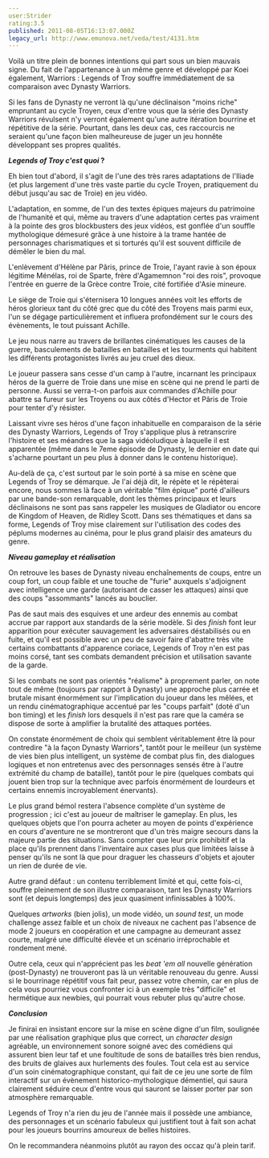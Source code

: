 ```yaml
---
user:Strider
rating:3.5
published: 2011-08-05T16:13:07.000Z
legacy_url: http://www.emunova.net/veda/test/4131.htm
---
```

Voilà un titre plein de bonnes intentions qui part sous un bien mauvais signe. Du fait de l'appartenance à un même genre et développé par Koei également, Warriors : Legends of Troy souffre immédiatement de sa comparaison avec Dynasty Warriors.  

  

Si les fans de Dynasty ne verront là qu'une déclinaison "moins riche" empruntant au cycle Troyen, ceux d'entre vous que la série des Dynasty Warriors révulsent n'y verront également qu'une autre itération bourrine et répétitive de la série. Pourtant, dans les deux cas, ces raccourcis ne seraient qu'une façon bien malheureuse de juger un jeu honnête développant ses propres qualités.  

  

**_Legends of Troy c'est quoi_ ?**  

  

Eh bien tout d'abord, il s'agit de l'une des très rares adaptations de l'Iliade (et plus largement d'une très vaste partie du cycle Troyen, pratiquement du début jusqu'au sac de Troie) en jeu vidéo.   

L'adaptation, en somme, de l'un des textes épiques majeurs du patrimoine de l'humanité et qui, même au travers d'une adaptation certes pas vraiment à la pointe des gros blockbusters des jeux vidéos, est gonflée d'un souffle mythologique démesuré grâce à une histoire à la trame hantée de personnages charismatiques et si torturés qu'il est souvent difficile de démêler le bien du mal.  

  

L'enlèvement d'Hélène par Pâris, prince de Troie, l'ayant ravie à son époux légitime Ménélas, roi de Sparte, frère d'Agamemnon "roi des rois", provoque l'entrée en guerre de la Grèce contre Troie, cité fortifiée d'Asie mineure.  

Le siège de Troie qui s'éternisera 10 longues années voit les efforts de héros glorieux tant du côté grec que du côté des Troyens mais parmi eux, l'un se dégage particulièrement et influera profondément sur le cours des évènements, le tout puissant Achille.  

  

Le jeu nous narre au travers de brillantes cinématiques les causes de la guerre, basculements de batailles en batailles et les tourments qui habitent les différents protagonistes livrés au jeu cruel des dieux.  

Le joueur passera sans cesse d'un camp à l'autre, incarnant les principaux héros de la guerre de Troie dans une mise en scène qui ne prend le parti de personne. Aussi se verra-t-on parfois aux commandes d'Achille pour abattre sa fureur sur les Troyens ou aux côtés d'Hector et Pâris de Troie pour tenter d'y résister.  

  

Laissant vivre ses héros d'une façon inhabituelle en comparaison de la série des Dynasty Warriors, Legends of Troy s'applique plus à retranscrire l'histoire et ses méandres que la saga vidéoludique à laquelle il est apparentée (même dans le 7eme épisode de Dynasty, le dernier en date qui s'acharne pourtant un peu plus à donner dans le contenu historique).  

Au-delà de ça, c'est surtout par le soin porté à sa mise en scène que Legends of Troy se démarque. Je l'ai déjà dit, le répète et le répèterai encore, nous sommes là face à un véritable "film épique" porté d'ailleurs par une bande-son remarquable, dont les thèmes principaux et leurs déclinaisons ne sont pas sans rappeler les musiques de Gladiator ou encore de Kingdom of Heaven, de Ridley Scott. Dans ses thématiques et dans sa forme, Legends of Troy mise clairement sur l'utilisation des codes des péplums modernes au cinéma, pour le plus grand plaisir des amateurs du genre.  

  

**_Niveau gameplay et réalisation_**  

  

On retrouve les bases de Dynasty niveau enchaînements de coups, entre un coup fort, un coup faible et une touche de "furie" auxquels s'adjoignent avec intelligence une garde (autorisant de casser les attaques) ainsi que des coups "assommants" lancés au bouclier.  

Pas de saut mais des esquives et une ardeur des ennemis au combat accrue par rapport aux standards de la série modèle. Si des _finish_ font leur apparition pour exécuter sauvagement les adversaires déstabilisés ou en fuite, et qu'il est possible avec un peu de savoir faire d'abattre très vite certains combattants d'apparence coriace, Legends of Troy n'en est pas moins corsé, tant ses combats demandent précision et utilisation savante de la garde.  

  

Si les combats ne sont pas orientés "réalisme" à proprement parler, on note tout de même (toujours par rapport à Dynasty) une approche plus carrée et brutale misant énormément sur l'implication du joueur dans les mêlées, et un rendu cinématographique accentué par les "coups parfait" (doté d'un bon timing) et les _finish_ lors desquels il n'est pas rare que la caméra se dispose de sorte à amplifier la brutalité des attaques portées.  

On constate énormément de choix qui semblent véritablement être là pour contredire "à la façon Dynasty Warriors", tantôt pour le meilleur (un système de vies bien plus intelligent, un système de combat plus fin, des dialogues logiques et non entretenus avec des personnages sensés être à l'autre extrémité du champ de bataille), tantôt pour le pire (quelques combats qui jouent bien trop sur la technique avec parfois énormément de lourdeurs et certains ennemis incroyablement énervants).  

  

Le plus grand bémol restera l'absence complète d'un système de progression ; ici c'est au joueur de maîtriser le gameplay. En plus, les quelques objets que l'on pourra acheter au moyen de points d'expérience en cours d'aventure ne se montreront que d'un très maigre secours dans la majeure partie des situations. Sans compter que leur prix prohibitif et la place qu'ils prennent dans l'inventaire aux cases plus que limitées laisse à penser qu'ils ne sont là que pour draguer les chasseurs d'objets et ajouter un rien de durée de vie.  

  

Autre grand défaut : un contenu terriblement limité et qui, cette fois-ci, souffre pleinement de son illustre comparaison, tant les Dynasty Warriors sont (et depuis longtemps) des jeux quasiment infinissables à 100%.  

Quelques _artworks_ (bien jolis), un mode vidéo, un _sound test_, un mode challenge assez faible et un choix de niveaux ne cachent pas l'absence de mode 2 joueurs en coopération et une campagne au demeurant assez courte, malgré une difficulté élevée et un scénario irréprochable et rondement mené.  

  

Outre cela, ceux qui n'apprécient pas les _beat 'em all_ nouvelle génération (post-Dynasty) ne trouveront pas là un véritable renouveau du genre. Aussi si le bourrinage répétitif vous fait peur, passez votre chemin, car en plus de cela vous pourriez vous confronter ici à un exemple très "difficile" et hermétique aux newbies, qui pourrait vous rebuter plus qu'autre chose.  

  

**_Conclusion_**  

  

Je finirai en insistant encore sur la mise en scène digne d'un film, soulignée par une réalisation graphique plus que correct, un _character design_ agréable, un environnement sonore soigné avec des comédiens qui assurent bien leur taf et une foultitude de sons de batailles très bien rendus, des bruits de glaives aux hurlements des foules. Tout cela est au service d'un soin cinématographique constant, qui fait de ce jeu une sorte de film interactif sur un évènement historico-mythologique démentiel, qui saura clairement séduire ceux d'entre vous qui sauront se laisser porter par son atmosphère remarquable.  

Legends of Troy n'a rien du jeu de l'année mais il possède une ambiance, des personnages et un scénario fabuleux qui justifient tout à fait son achat pour les joueurs bourrins amoureux de belles histoires.   

On le recommandera néanmoins plutôt au rayon des occaz qu'à plein tarif.